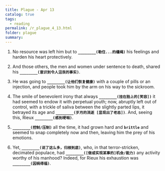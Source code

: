 ```yaml
---
title: Plague - Apr 13
catalog: true
tags: 
  - reading
permalink: /r_plague_4_13.html
folder: plague
summary: 
---
```



1.  No resource was left him but to <b data-toggle="tooltip" data-original-title="{{site.data.answers.plag_d_62_a1}}">`________(勒住...的缰绳)`</b> his feelings and harden his heart protectively.

2.  And those others, the men and women under sentence to death, shared his <b data-toggle="tooltip" data-original-title="{{site.data.answers.plag_d_62_b1}}">`________(意识到令人沮丧的事实)`</b>.

4.  He was going to <b data-toggle="tooltip" data-original-title="{{site.data.answers.plag_d_62_d1}}">`________(让他们恢复健康)`</b> with a couple of pills or an injection, and people took him by the arm on his way to the sickroom.

5.  The smile of benevolent irony that always <b data-toggle="tooltip" data-original-title="{{site.data.answers.plag_d_62_e1}}">`________(挂在脸上的[笑容])`</b> it had seemed to endow it with perpetual youth; now, abruptly left out of control, with a trickle of saliva between the slightly parted lips, it betrayed its age and <b data-toggle="tooltip" data-original-title="{{site.data.answers.plag_d_62_e2}}">`________(岁月的流逝 [显现出了老态])`</b>. And, seeing this, Rieux <b data-toggle="tooltip" data-original-title="{{site.data.answers.plag_d_62_e3}}">`________(感到哽咽)`</b>.

6.  <b data-toggle="tooltip" data-original-title="{{site.data.answers.plag_d_62_f1}}">`________(控制/压制)`</b> all the time, it had grown hard and <b data-toggle="tooltip" data-original-title="{{site.data.glossary.brittle}}">`brittle`</b> and seemed to snap completely now and then, leaving him the prey of his emotions.

7.  Yet, <b data-toggle="tooltip" data-original-title="{{site.data.answers.plag_d_62_g2}}">`________(说了这么多，归根到底)`</b>, who, in that terror-stricken, decimated populace, had <b data-toggle="tooltip" data-original-title="{{site.data.answers.plag_d_62_g1}}">`________([做或实现某事的]机会/能力)`</b> any activity worthy of his manhood? Indeed, for Rieux his exhaustion was <b data-toggle="tooltip" data-original-title="{{site.data.answers.plag_d_62_g3}}">`________(因祸得福)`</b>.